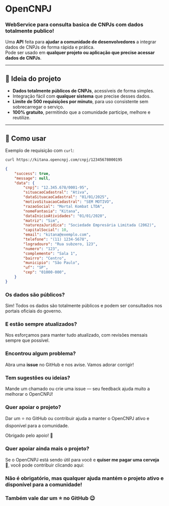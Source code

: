 # OpenCNPJ
### WebService para consulta basica de CNPJs com dados totalmente publico!

Uma **API** feita para **ajudar a comunidade de desenvolvedores** a integrar dados de CNPJs de forma rápida e prática.  
Pode ser usado em **qualquer projeto ou aplicação que precise acessar dados de CNPJs**.

---

## 🔹 Ideia do projeto

- **Dados totalmente públicos de CNPJs**, acessíveis de forma simples.
- Integração fácil com **qualquer sistema** que precise desses dados.
- **Limite de 500 requisições por minuto**, para uso consistente sem sobrecarregar o serviço.
- **100% gratuito**, permitindo que a comunidade participe, melhore e reutilize.

---

## 🔹 Como usar

Exemplo de requisição com `curl`:

```bash
curl https://kitana.opencnpj.com/cnpj/12345678000195
```

```json
{
    "success": true,
    "message": null,
    "data": {
        "cnpj": "12.345.678/0001-95",
        "situacaoCadastral": "Ativa",
        "dataSituacaoCadastral": "01/01/2025",
        "motivoSituacaoCadastral": "SEM MOTIVO",
        "razaoSocial": "Mortal Kombat LTDA",
        "nomeFantasia": "Kitana",
        "dataInicioAtividades": "01/01/2020",
        "matriz": "Sim",
        "naturezaJuridica": "Sociedade Empresária Limitada (2062)",
        "capitalSocial": 10,
        "email": "kitana@exemplo.com",
        "telefone": "(11) 1234-5678",
        "logradouro": "Rua subzero, 123",
        "numero": "123",
        "complemento": "Sala 1",
        "bairro": "Centro",
        "municipio": "São Paulo",
        "uf": "SP",
        "cep": "01000-000",
    }
}
```

### Os dados são públicos?

Sim! Todos os dados são totalmente públicos e podem ser consultados nos portais oficiais do governo.

### E estão sempre atualizados?

Nos esforçamos para manter tudo atualizado, com revisões mensais sempre que possível.

### Encontrou algum problema?

Abra uma **issue** no GitHub e nos avise. Vamos adorar corrigir!

### Tem sugestões ou ideias?

Mande um chamado ou crie uma issue — seu feedback ajuda muito a melhorar o OpenCNPJ!

### Quer apoiar o projeto?

Dar um ⭐ no GitHub ou contribuir ajuda a manter o OpenCNPJ ativo e disponível para a comunidade.

Obrigado pelo apoio! 🙌

### Quer apoiar ainda mais o projeto?

Se o OpenCNPJ está sendo útil para você e **quiser me pagar uma cerveja 🍺**, você pode contribuir clicando aqui:

### Não é obrigatório, mas qualquer ajuda mantém o projeto ativo e disponível para a comunidade!  
### Também vale dar um ⭐ no GitHub 😉